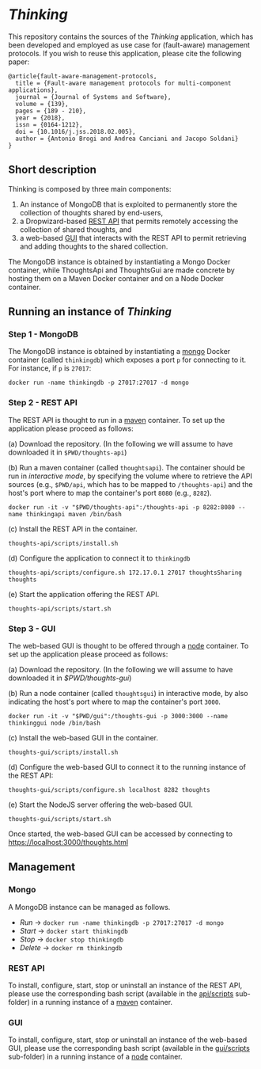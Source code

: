 # _Thinking_ 
This repository contains the sources of the *Thinking* application, which has been developed and employed as use case for (fault-aware) management protocols. If you wish to reuse this application, please cite the following paper:
```
@article{fault-aware-management-protocols,
  title = {Fault-aware management protocols for multi-component applications},
  journal = {Journal of Systems and Software},
  volume = {139},
  pages = {189 - 210},
  year = {2018},
  issn = {0164-1212},
  doi = {10.1016/j.jss.2018.02.005},
  author = {Antonio Brogi and Andrea Canciani and Jacopo Soldani}
}
```

## Short description
Thinking is composed by three main components: 
1. An instance of MongoDB that is exploited to permanently store the collection of thoughts shared by end-users, 
2. a Dropwizard-based [REST API](https://github.com/di-unipi-socc/thinking/tree/master/api) that permits remotely accessing the collection of shared thoughts, and
3. a web-based [GUI](https://github.com/di-unipi-socc/thinking/tree/master/gui) that interacts with the REST API to permit retrieving and adding thoughts to the shared collection. 

The MongoDB instance is obtained by instantiating a Mongo Docker container, while ThoughtsApi and ThoughtsGui are made concrete by hosting them on a Maven Docker container and on a Node Docker container.

## Running an instance of _Thinking_
### Step 1 - MongoDB
The MongoDB instance is obtained by instantiating a [mongo](https://hub.docker.com/_/mongo/) Docker container (called `thinkingdb`) which exposes a port `p` for connecting to it. For instance, if `p` is `27017`: 
```
docker run -name thinkingdb -p 27017:27017 -d mongo
```
### Step 2 - REST API
The REST API is thought to run in a [maven](https://hub.docker.com/_/maven/) container. To set up the application please proceed as follows:

(a) Download the repository. (In the following we will assume to have downloaded it in `$PWD/thoughts-api`) 

(b) Run a maven container (called `thoughtsapi`). The container should be run in _interactive mode_, by specifying the volume where to retrieve the API sources (e.g., `$PWD/api`, which has to be mapped to `/thoughts-api`) and the host's port where to map the container's port `8080` (e.g., `8282`).
```
docker run -it -v "$PWD/thoughts-api":/thoughts-api -p 8282:8080 --name thinkingapi maven /bin/bash
```

(c) Install the REST API in the container.
```
thoughts-api/scripts/install.sh
```

(d) Configure the application to connect it to `thinkingdb`
```
thoughts-api/scripts/configure.sh 172.17.0.1 27017 thoughtsSharing thoughts
``` 

(e) Start the application offering the REST API.
```
thoughts-api/scripts/start.sh
```

### Step 3 - GUI
The web-based GUI is thought to be offered through a [node](https://hub.docker.com/_/node/) container. To set up the application please proceed as follows:

(a) Download the repository. (In the following we will assume to have downloaded it in _$PWD/thoughts-gui_) 

(b) Run a node container (called `thoughtsgui`) in interactive mode, by also indicating the host's port where to map the container's port `3000`.
```
docker run -it -v "$PWD/gui":/thoughts-gui -p 3000:3000 --name thinkinggui node /bin/bash
```

(c) Install the web-based GUI in the container.
```
thoughts-gui/scripts/install.sh
```

(d) Configure the web-based GUI to connect it to the running instance of the REST API:
```
thoughts-gui/scripts/configure.sh localhost 8282 thoughts
``` 

(e) Start the NodeJS server offering the web-based GUI.
```
thoughts-gui/scripts/start.sh
```

Once started, the web-based GUI can be accessed by connecting to [https://localhost:3000/thoughts.html](https://localhost:3000/thoughts.html)

## Management
### Mongo
A MongoDB instance can be managed as follows. 
* _Run_ -> `docker run -name thinkingdb -p 27017:27017 -d mongo`
* _Start_ -> `docker start thinkingdb` 
* _Stop_ -> `docker stop thinkingdb`
* _Delete_ -> `docker rm thinkingdb`

### REST API
To install, configure, start, stop or uninstall an instance of the REST API, please use the corresponding bash script (available in the [api/scripts](https://github.com/di-unipi-socc/thinking/tree/master/api/scripts) sub-folder) in a running instance of a [maven](https://hub.docker.com/_/maven/) container. 

### GUI
To install, configure, start, stop or uninstall an instance of the web-based GUI, please use the corresponding bash script (available in the [gui/scripts](https://github.com/di-unipi-socc/thinking/tree/master/gui/scripts) sub-folder) in a running instance of a [node](https://hub.docker.com/_/node/) container. 

